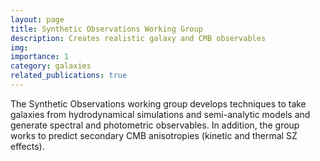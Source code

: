 ```yaml
---
layout: page
title: Synthetic Observations Working Group
description: Creates realistic galaxy and CMB observables
img:
importance: 1
category: galaxies
related_publications: true
---
```


The Synthetic Observations working group develops techniques to take galaxies from hydrodynamical simulations and semi-analytic models and generate spectral and photometric observables. In addition, the group works to predict secondary CMB anisotropies (kinetic and thermal SZ effects).
